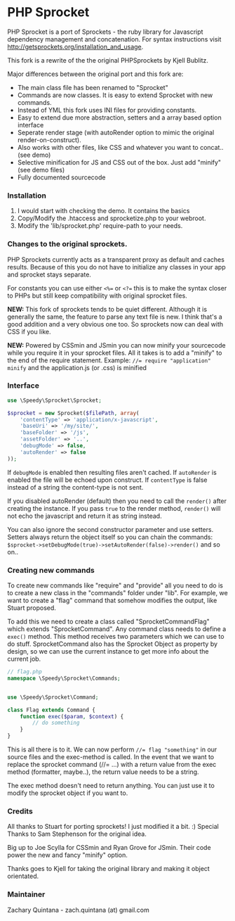 # PHP Sprocket

PHP Sprocket is a port of Sprockets - the ruby library for Javascript dependency management and concatenation. 
For syntax instructions visit http://getsprockets.org/installation_and_usage.

This fork is a rewrite of the the original PHPSprockets by Kjell Bublitz.
 
Major differences between the original port and this fork are:

* The main class file has been renamed to "Sprocket"
* Commands are now classes. It is easy to extend Sprocket with new commands.
* Instead of YML this fork uses INI files for providing constants.
* Easy to extend due more abstraction, setters and a array based option interface
* Seperate render stage (with autoRender option to mimic the original render-on-construct).
* Also works with other files, like CSS and whatever you want to concat.. (see demo)
* Selective minification for JS and CSS out of the box. Just add "minify" (see demo files)
* Fully documented sourcecode

### Installation

1. I would start with checking the demo. It contains the basics 
2. Copy/Modify the .htaccess and sprocketize.php to your webroot.
3. Modify the 'lib/sprocket.php' require-path to your needs.

### Changes to the original sprockets.

PHP Sprockets currently acts as a transparent proxy as default and caches results. 
Because of this you do not have to initialize any classes in your app and sprocket stays separate.

For constants you can use either `<%=` or `<?=` this is to make the syntax closer to PHPs but still 
keep compatibility with original sprocket files.

**NEW:** This fork of sprockets tends to be quiet different. Although it is generally the same, the feature 
to parse any text file is new. I think that's a good addition and a very obvious one too.  So sprockets 
now can deal with CSS if you like.

**NEW:** Powered by CSSmin and JSmin you can now minify your sourcecode while you require it in your 
sprocket files. All it takes is to add a "minify" to the end of the require statement. 
Example: `//= require "application" minify` and the application.js (or .css) is minified


### Interface

```php
use \Speedy\Sprocket\Sprocket;

$sprocket = new Sprocket($filePath, array(    
	'contentType' => 'application/x-javascript',
	'baseUri' => '/my/site/',
	'baseFolder' => '/js',
	'assetFolder' => '..',
	'debugMode' => false,
	'autoRender' => false
));
```

If `debugMode` is enabled then resulting files aren't cached. If `autoRender` is enabled the file will
be echoed upon construct. If `contentType` is false instead of a string the content-type is not sent.

If you disabled autoRender (default) then you need to call the `render()` after creating the instance.
If you pass `true` to the render method, `render()` will not echo the javascript and return it as string instead.

You can also ignore the second constructor parameter and use setters. Setters always return the object itself 
so you can chain the commands: `$sprocket->setDebugMode(true)->setAutoRender(false)->render()` and so on..

### Creating new commands

To create new commands like "require" and "provide" all you need to do is to create a new class in
the "commands" folder under "lib". For example, we want to create a "flag" command that somehow
modifies the output, like Stuart proposed. 

To add this we need to create a class called "SprocketCommandFlag" which extends "SprocketCommand".
Any command class needs to define a `exec()` method. This method receives two parameters which we
can use to do stuff. SprocketCommand also has the Sprocket Object as property by design, so we can
use the current instance to get more info about the current job.
 
```php
// flag.php
namespace \Speedy\Sprocket\Commands;


use \Speedy\Sprocket\Command;

class Flag extends Command {
    function exec($param, $context) {
        // do something
    }
}
```

This is all there is to it. We can now perform `//= flag "something"` in our source files and the
exec-method is called. In the event that we want to replace the sprocket command (//= ...) with a 
return value from the exec method (formatter, maybe..), the return value needs to be a string.

The exec method doesn't need to return anything. You can just use it to modify the sprocket object
if you want to.


### Credits

All thanks to Stuart for porting sprockets! I just modified it a bit. :)
Special Thanks to Sam Stephenson for the original idea.

Big up to Joe Scylla for CSSmin and Ryan Grove for JSmin. Their code 
power the new and fancy "minify" option.

Thanks goes to Kjell for taking the original library and making it object orientated.

### Maintainer

Zachary Quintana - zach.quintana (at) gmail.com
